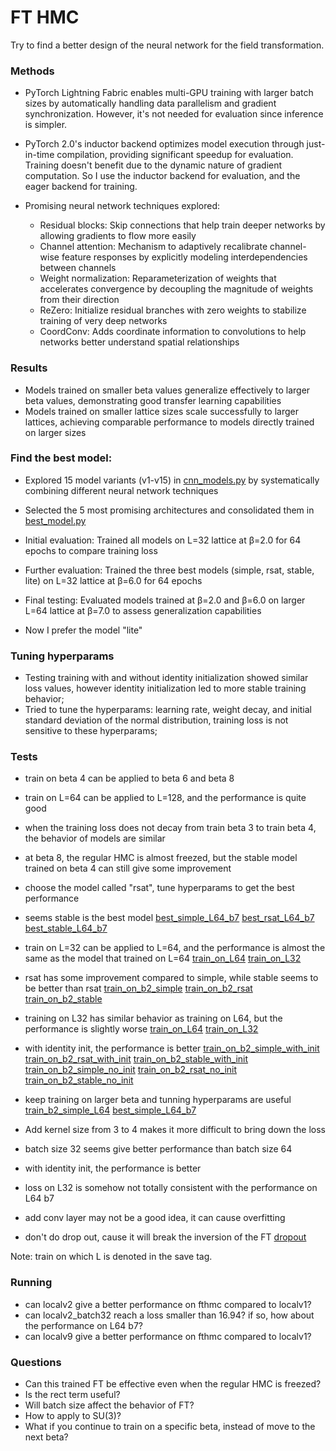 # FT HMC

Try to find a better design of the neural network for the field transformation.

### Methods

- PyTorch Lightning Fabric enables multi-GPU training with larger batch sizes by automatically handling data parallelism and gradient synchronization. However, it's not needed for evaluation since inference is simpler.

- PyTorch 2.0's inductor backend optimizes model execution through just-in-time compilation, providing significant speedup for evaluation. Training doesn't benefit due to the dynamic nature of gradient computation. So I use the inductor backend for evaluation, and the eager backend for training.

- Promising neural network techniques explored:
    - Residual blocks: Skip connections that help train deeper networks by allowing gradients to flow more easily
    - Channel attention: Mechanism to adaptively recalibrate channel-wise feature responses by explicitly modeling interdependencies between channels
    - Weight normalization: Reparameterization of weights that accelerates convergence by decoupling the magnitude of weights from their direction
    - ReZero: Initialize residual branches with zero weights to stabilize training of very deep networks
    - CoordConv: Adds coordinate information to convolutions to help networks better understand spatial relationships

### Results
- Models trained on smaller beta values generalize effectively to larger beta values, demonstrating good transfer learning capabilities
- Models trained on smaller lattice sizes scale successfully to larger lattices, achieving comparable performance to models directly trained on larger sizes


### Find the best model:
- Explored 15 model variants (v1-v15) in [cnn_models.py](utils/cnn_models.py) by systematically combining different neural network techniques
- Selected the 5 most promising architectures and consolidated them in [best_model.py](utils/best_model.py)
- Initial evaluation: Trained all models on L=32 lattice at β=2.0 for 64 epochs to compare training loss
- Further evaluation: Trained the three best models (simple, rsat, stable, lite) on L=32 lattice at β=6.0 for 64 epochs
- Final testing: Evaluated models trained at β=2.0 and β=6.0 on larger L=64 lattice at β=7.0 to assess generalization capabilities

- Now I prefer the model "lite"


### Tuning hyperparams
- Testing training with and without identity initialization showed similar loss values, however identity initialization led to more stable training behavior;
- Tried to tune the hyperparams: learning rate, weight decay, and initial standard deviation of the normal distribution, training loss is not sensitive to these hyperparams;


### Tests 
- train on beta 4 can be applied to beta 6 and beta 8
- train on L=64 can be applied to L=128, and the performance is quite good
- when the training loss does not decay from train beta 3 to train beta 4, the behavior of models are similar
- at beta 8, the regular HMC is almost freezed, but the stable model trained on beta 4 can still give some improvement
- choose the model called "rsat", tune hyperparams to get the best performance

- seems stable is the best model
[best_simple_L64_b7](evaluation/plots/comparison_fthmc_L64_beta7.0_train_beta4.0_ftstep0.05_simple_tuned_best.pdf)
[best_rsat_L64_b7](evaluation/plots/comparison_fthmc_L64_beta7.0_train_beta4.0_ftstep0.05_rsat_tuned_best.pdf)
[best_stable_L64_b7](evaluation/plots/comparison_fthmc_L64_beta7.0_train_beta2.0_ftstep0.05_stable_L32_tuned_no_init.pdf)

- train on L=32 can be applied to L=64, and the performance is almost the same as the model that trained on L=64
[train_on_L64](evaluation/plots/comparison_fthmc_L64_beta6.0_train_beta4.0_ftstep0.05_stable.pdf)
[train_on_L32](evaluation_test/plots/comparison_fthmc_L64_beta6.0_train_beta4.0_ftstep0.05_rsat_L32_lr0.001_wd0.0001_init0.001.pdf)

- rsat has some improvement compared to simple, while stable seems to be better than rsat
[train_on_b2_simple](ft_train_tune/plots/cnn_loss_L32_train_beta2.0_simple_L32_tuned_no_init.pdf)
[train_on_b2_rsat](ft_train_tune/plots/cnn_loss_L32_train_beta2.0_rsat_L32_tuned_no_init.pdf)
[train_on_b2_stable](ft_train_tune/plots/cnn_loss_L32_train_beta2.0_stable_L32_tuned_no_init.pdf)

- training on L32 has similar behavior as training on L64, but the performance is slightly worse
[train_on_L64](ft_train/plots/cnn_loss_L64_train_beta2.0_rsat_L64_tuned.pdf)
[train_on_L32](ft_train/plots/cnn_loss_L32_train_beta2.0_rsat_L32_tuned_base.pdf)

- with identity init, the performance is better
[train_on_b2_simple_with_init](ft_train_tune/plots/cnn_loss_L32_train_beta2.0_simple_L32_tuned_with_init.pdf)
[train_on_b2_rsat_with_init](ft_train_tune/plots/cnn_loss_L32_train_beta2.0_rsat_L32_tuned_with_init.pdf)
[train_on_b2_stable_with_init](ft_train_tune/plots/cnn_loss_L32_train_beta2.0_stable_L32_tuned_with_init.pdf)
[train_on_b2_simple_no_init](ft_train_tune/plots/cnn_loss_L32_train_beta2.0_simple_L32_tuned_no_init.pdf)
[train_on_b2_rsat_no_init](ft_train_tune/plots/cnn_loss_L32_train_beta2.0_rsat_L32_tuned_no_init.pdf)
[train_on_b2_stable_no_init](ft_train_tune/plots/cnn_loss_L32_train_beta2.0_stable_L32_tuned_no_init.pdf)

- keep training on larger beta and tunning hyperparams are useful
[train_b2_simple_L64](evaluation/plots/comparison_fthmc_L64_beta7.0_train_beta2.0_ftstep0.05_simple_L32_tuned_no_init.pdf)
[best_simple_L64_b7](evaluation/plots/comparison_fthmc_L64_beta7.0_train_beta4.0_ftstep0.05_simple_tuned_best.pdf)

- Add kernel size from 3 to 4 makes it more difficult to bring down the loss

- batch size 32 seems give better performance than batch size 64

- with identity init, the performance is better

- loss on L32 is somehow not totally consistent with the performance on L64 b7

- add conv layer may not be a good idea, it can cause overfitting

- don't do drop out, cause it will break the inversion of the FT
[dropout](ft_train_test/logs/train_L32_b2.0-b2.0_test_localv2_batch32_dropout.log)

Note: train on which L is denoted in the save tag.


### Running
- can localv2 give a better performance on fthmc compared to localv1?
- can localv2_batch32 reach a loss smaller than 16.94? if so, how about the performance on L64 b7?
- can localv9 give a better performance on fthmc compared to localv1?


### Questions
- Can this trained FT be effective even when the regular HMC is freezed?
- Is the rect term useful?
- Will batch size affect the behavior of FT?
- How to apply to SU(3)?
- What if you continue to train on a specific beta, instead of move to the next beta?
